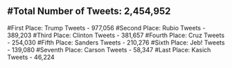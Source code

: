 #Total Number of Tweets: 2,454,952 
---
#First Place: Trump Tweets - 977,056
#Second Place: Rubio Tweets - 389,203
#Third Place: Clinton Tweets - 381,657
#Fourth Place: Cruz Tweets - 254,030
#Fifth Place: Sanders Tweets - 210,276
#Sixth Place: Jeb! Tweets - 139,080
#Seventh Place: Carson Tweets - 58,347
#Last Place: Kasich Tweets - 46,224
